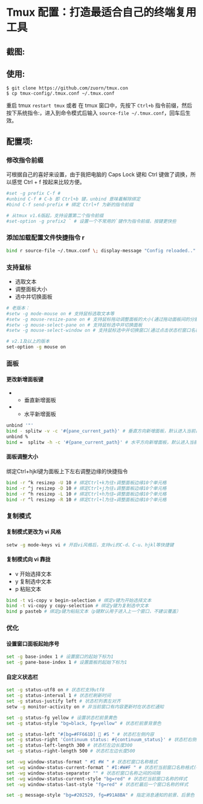 # Tmux 配置：打造最适合自己的终端复用工具

## 截图:

[](https://blog-1256335675.cos.ap-chengdu.myqcloud.com/2019-06-20-161234.png)


## 使用:

```
$ git clone https://github.com/zuorn/tmux.con
$ cp tmux-config/.tmux.conf ~/.tmux.conf
```
重启 tmux `restart tmux` 或者 在 tmux 窗口中，先按下 `Ctrl+b` 指令前缀，然后按下系统指令:，进入到命令模式后输入 `source-file ~/.tmux.conf`，回车后生效。



## 配置项:

### 修改指令前缀

可根据自己的喜好来设置，由于我把电脑的 Caps Lock 键和 Ctrl 键做了调换，所以感觉 Ctrl + f 按起来比较方便。
```sh
#set -g prefix C-f #
#unbind C-f # C-b 即 Ctrl+b 键，unbind 意味着解除绑定
#bind C-f send-prefix # 绑定 Ctrl+f 为新的指令前缀

# 从tmux v1.6版起，支持设置第二个指令前缀
#set-option -g prefix2 ` # 设置一个不常用的`键作为指令前缀，按键更快些
```
### 添加加载配置文件快捷指令 r

```sh
bind r source-file ~/.tmux.conf \; display-message "Config reloaded.."
```

### 支持鼠标

* 选取文本
* 调整面板大小
* 选中并切换面板

```sh
# 老版本：
#setw -g mode-mouse on # 支持鼠标选取文本等
#setw -g mouse-resize-pane on # 支持鼠标拖动调整面板的大小(通过拖动面板间的分割线)
#setw -g mouse-select-pane on # 支持鼠标选中并切换面板
#setw -g mouse-select-window on # 支持鼠标选中并切换窗口(通过点击状态栏窗口名称)

# v2.1及以上的版本
set-option -g mouse on
```
### 面板
#### 更改新增面板键
* - 垂直新增面板
* + 水平新增面板

```sh
unbind '"'
bind - splitw -v -c '#{pane_current_path}' # 垂直方向新增面板，默认进入当前目录
unbind %
bind =  splitw -h -c '#{pane_current_path}' # 水平方向新增面板，默认进入当前目录
```

#### 面板调整大小

绑定Ctrl+hjkl键为面板上下左右调整边缘的快捷指令

```sh
bind -r ^k resizep -U 10 # 绑定Ctrl+k为往↑调整面板边缘10个单元格
bind -r ^j resizep -D 10 # 绑定Ctrl+j为往↓调整面板边缘10个单元格
bind -r ^h resizep -L 10 # 绑定Ctrl+h为往←调整面板边缘10个单元格
bind -r ^l resizep -R 10 # 绑定Ctrl+l为往→调整面板边缘10个单元格
```

### 复制模式
#### 复制模式更改为 vi 风格

```sh
setw -g mode-keys vi # 开启vi风格后，支持vi的C-d、C-u、hjkl等快捷键
```

#### 复制模式向 vi 靠拢

* v 开始选择文本
* y 复制选中文本
* p 粘贴文本

```sh
bind -t vi-copy v begin-selection # 绑定v键为开始选择文本
bind -t vi-copy y copy-selection # 绑定y键为复制选中文本
bind p pasteb # 绑定p键为粘贴文本（p键默认用于进入上一个窗口，不建议覆盖）
```

### 优化

#### 设置窗口面板起始序号

```sh
set -g base-index 1 # 设置窗口的起始下标为1
set -g pane-base-index 1 # 设置面板的起始下标为1
```
#### 自定义状态栏

``` sh
set -g status-utf8 on # 状态栏支持utf8
set -g status-interval 1 # 状态栏刷新时间
set -g status-justify left # 状态栏列表左对齐
setw -g monitor-activity on # 非当前窗口有内容更新时在状态栏通知

set -g status-fg yellow # 设置状态栏前景黄色
set -g status-style "bg=black, fg=yellow" # 状态栏前景背景色

set -g status-left "#[bg=#FF661D] 🐶 #S " # 状态栏左侧内容
set -g status-right 'Continuum status: #{continuum_status}' # 状态栏右侧内容
set -g status-left-length 300 # 状态栏左边长度300
set -g status-right-length 500 # 状态栏左边长度500

set -wg window-status-format " #I #W " # 状态栏窗口名称格式
set -wg window-status-current-format " #I:#W#F " # 状态栏当前窗口名称格式(#I：序号，#w：窗口名称，#F：间隔符)
set -wg window-status-separator "" # 状态栏窗口名称之间的间隔
set -wg window-status-current-style "bg=red" # 状态栏当前窗口名称的样式
set -wg window-status-last-style "fg=red" # 状态栏最后一个窗口名称的样式

set -g message-style "bg=#202529, fg=#91A8BA" # 指定消息通知的前景、后景色

```
